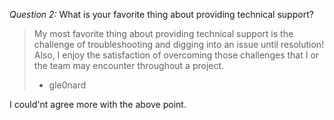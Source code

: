 *Question 2:* What is your favorite thing about providing technical support?  

> My most favorite thing about providing technical support is the challenge of
> troubleshooting and digging into an issue until resolution!
> Also, I enjoy the satisfaction of overcoming those challenges that I or the
> team may encounter throughout a project.  
> - gle0nard  

I could'nt agree more with the above point.


